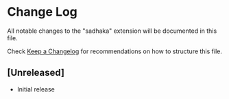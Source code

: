 # Change Log

All notable changes to the "sadhaka" extension will be documented in this file.

Check [Keep a Changelog](http://keepachangelog.com/) for recommendations on how to structure this file.

## [Unreleased]

- Initial release